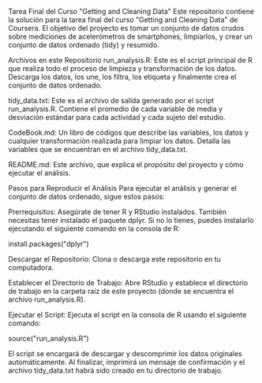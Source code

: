 Tarea Final del Curso "Getting and Cleaning Data"
Este repositorio contiene la solución para la tarea final del curso "Getting and Cleaning Data" de Coursera. El objetivo del proyecto es tomar un conjunto de datos crudos sobre mediciones de acelerómetros de smartphones, limpiarlos, y crear un conjunto de datos ordenado (tidy) y resumido.

Archivos en este Repositorio
run_analysis.R: Este es el script principal de R que realiza todo el proceso de limpieza y transformación de los datos. Descarga los datos, los une, los filtra, los etiqueta y finalmente crea el conjunto de datos ordenado.

tidy_data.txt: Este es el archivo de salida generado por el script run_analysis.R. Contiene el promedio de cada variable de media y desviación estándar para cada actividad y cada sujeto del estudio.

CodeBook.md: Un libro de códigos que describe las variables, los datos y cualquier transformación realizada para limpiar los datos. Detalla las variables que se encuentran en el archivo tidy_data.txt.

README.md: Este archivo, que explica el propósito del proyecto y cómo ejecutar el análisis.

Pasos para Reproducir el Análisis
Para ejecutar el análisis y generar el conjunto de datos ordenado, sigue estos pasos:

Prerrequisitos: Asegúrate de tener R y RStudio instalados. También necesitas tener instalado el paquete dplyr. Si no lo tienes, puedes instalarlo ejecutando el siguiente comando en la consola de R:

install.packages("dplyr")

Descargar el Repositorio: Clona o descarga este repositorio en tu computadora.

Establecer el Directorio de Trabajo: Abre RStudio y establece el directorio de trabajo en la carpeta raíz de este proyecto (donde se encuentra el archivo run_analysis.R).

Ejecutar el Script: Ejecuta el script en la consola de R usando el siguiente comando:

source("run_analysis.R")

El script se encargará de descargar y descomprimir los datos originales automáticamente. Al finalizar, imprimirá un mensaje de confirmación y el archivo tidy_data.txt habrá sido creado en tu directorio de trabajo.